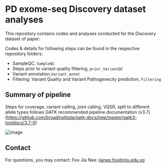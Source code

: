 # PD exome-seq Discovery dataset analyses

This repository contains codes and analyses conducted for the Discovery dataset of paper: 


Codes & details for following steps can be found in the respective repository folders: 
- SampleQC, `SampleQC`
- Steps prior to variant quality filtering, `prior_VariantQC`
- Variant annotation,`Variant_annot`
- Filtering: Variant Quality and Variant Pathogenecity prediction, `Filtering`


## Summary of pipeline
Steps for coverage, variant calling, joint calling, VQSR, split to different allele types follows GATK recommended pipeline documentation (v3.7) (https://github.com/broadinstitute/gatk-docs/tree/master/gatk3-tooldocs/3.7-0)


![image](https://github.com/fjnlab/PD_exome-seq/assets/58157134/fcfc0263-a844-46c7-a1bf-0ea6fd4fdfa2)


## Contact
For questions, you may contact:
Foo Jia Nee: jianee.foo@ntu.edu.sg

